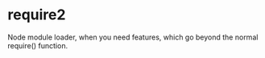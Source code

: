 # require2
Node module loader, when you need features, which go beyond the normal require() function.
